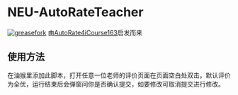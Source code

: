 # NEU-AutoRateTeacher
[![greasefork](https://img.shields.io/badge/greasyfork-available-brightgreen.svg)](https://greasyfork.org/zh-CN/scripts/383070-autorateteacher)
由[AutoRate4iCourse163](https://github.com/DuckSoft/AutoRate4iCourse163)启发而来

## 使用方法

在油猴里添加此脚本，打开任意一位老师的评价页面在页面空白处双击。默认评价为全优，运行结束后会弹窗问你是否确认提交，如要修改可取消提交进行修改。
